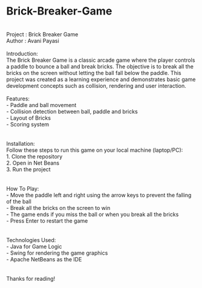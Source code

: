 # Brick-Breaker-Game
<br>
Project : Brick Breaker Game <br>
Author : Avani Payasi
<br><br>
Introduction:<br>
The Brick Breaker Game is a classic arcade game where the player controls a paddle to bounce a ball and break bricks. The objective is to break all the bricks on the screen without letting the ball fall below the paddle.
This project was created as a learning experience and demonstrates basic game development concepts such as collision, rendering and user interaction.
<br><br>
Features:<br>
- Paddle and ball movement<br>
- Collision detection between ball, paddle and bricks<br>
- Layout of Bricks<br>
- Scoring system<br>
<br><br>
Installation:<br>
Follow these steps to run this game on your local machine (laptop/PC):<br>
1. Clone the repository<br>
2. Open in Net Beans<br>
3. Run the project<br>
<br><br>
How To Play:<br>
- Move the paddle left and right using the arrow keys to prevent the falling of the ball<br>
- Break all the bricks on the screen to win<br>
- The game ends if you miss the ball or when you break all the bricks<br>
- Press Enter to restart the game<br>
<br><br>
Technologies Used:<br>
- Java for Game Logic<br>
- Swing for rendering the game graphics<br>
- Apache NetBeans as the IDE<br>
<br><br>
Thanks for reading!
